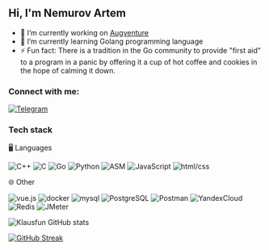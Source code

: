 ## Hi, I'm Nemurov Artem

- 🔭 I’m currently working on [Augventure](https://github.com/klausfun/Augventure)
- 🌱 I’m currently learning Golang programming language
- ⚡ Fun fact: There is a tradition in the Go community to provide "first aid" to a program in a panic by offering it a cup of hot coffee and cookies in the hope of calming it down.
<!--Fun fact: Некоторые разработчики шутят, что название языка Go происходит от того, что каждый раз, когда программа в нем впадает в панику, разработчики бегут "Go, go, go!" искать баги. -->
### Connect with me:

[![Telegram](https://img.shields.io/badge/-Telegram-18171C?style=for-the-badge&logo=telegram)](https://t.me/Artem_Nemurov)

### Tech stack
🖥️ Languages

![C++](https://img.shields.io/badge/-C++-603187?style=for-the-badge&logo=C%2b%2b)
![C](https://img.shields.io/badge/-C-603187?style=for-the-badge&logo=C)
![Go](https://img.shields.io/badge/-Go-603187?style=for-the-badge&logo=Go)
![Python](https://img.shields.io/badge/-Python-603187?style=for-the-badge&logo=Python)
![ASM](https://img.shields.io/badge/-ASM-603187?style=for-the-badge&logo=assembler)
![JavaScript](https://img.shields.io/badge/-JS-603187?style=for-the-badge&logo=JavaScript)
![html/css](https://img.shields.io/badge/-html/css-603187?style=for-the-badge&logo=html)

🌐 Other

![vue.js](https://img.shields.io/badge/-vue.js-24226D?style=for-the-badge&logo=vue.js)
![docker](https://img.shields.io/badge/-docker-24226D?style=for-the-badge&logo=docker)
![mysql](https://img.shields.io/badge/-mysql-24226D?style=for-the-badge&logo=mysql)
![PostgreSQL](https://img.shields.io/badge/-PostgreSQL-24226D?style=for-the-badge&logo=postgresql)
![Postman](https://img.shields.io/badge/-Postman-24226D?style=for-the-badge&logo=Postman)
![YandexCloud](https://img.shields.io/badge/-YandexCloud-24226D?style=for-the-badge&logo=YandexCloud)
![Redis](https://img.shields.io/badge/-Redis-24226D?style=for-the-badge&logo=Redis)
![JMeter](https://img.shields.io/badge/-JMeter-24226D?style=for-the-badge&logo=apacheJMeter)

![Klausfun GitHub stats](https://github-readme-stats.vercel.app/api?username=klausfun&show_icons=true&theme=radical)

[![GitHub Streak](https://github-readme-streak-stats.herokuapp.com?user=Klausfun&theme=radical)](https://git.io/streak-stats)